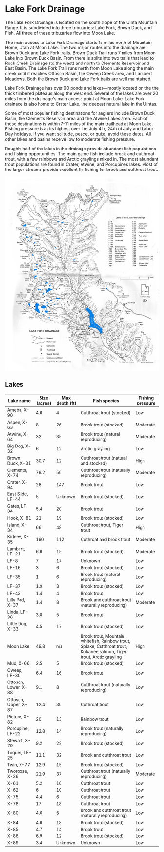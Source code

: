 # Lake Fork Drainage

The Lake Fork Drainage is located on the south slope of the Uinta Mountain Range. It is subdivided into three tributaries: Lake Fork, Brown Duck, and Fish. All three of these tributaries flow into Moon Lake.

The main access to Lake Fork Drainage starts 15 miles north of Mountain Home, Utah at Moon Lake. The two major routes into the drainage are Brown Duck and Lake Fork trails. Brown Duck Trail runs 7 miles from Moon Lake into Brown Duck Basin. From there is splits into two trails that lead to Rock Creek Drainage (to the west) and north to Clements Reservoir and East Basin. The Lake Fork Trail runs north from Moon Lake along the main creek until it reaches Ottoson Basin, the Oweep Creek area, and Lambert Meadows. Both the Brown Duck and Lake Fork trails are well maintained.

Lake Fork Drainage has over 90 ponds and lakes—mostly located on the the thick timbered plateaus along the west end. Several of the lakes are over 20 miles from the drainage's main access point at Moon Lake. Lake Fork drainage is also home to Crater Lake, the deepest natural lake in the Uintas.

Some of most popular fishing destinations for anglers include Brown Duck Basin, the Clements Reservoir area and the Atwine Lakes area. Each of these destinations is within 7-11 miles of the main trailhead at Moon Lake. Fishing pressure is at its highest over the July 4th, 24th of July and Labor Day holidays. If you want solitude, peace, or quite, avoid these dates. All other lakes and basins receive low to moderate fishing pressure.

Roughly half of the lakes in the drainage provide abundant fish populations and fishing opportunities. The main game fish include brook and cutthroat trout, with a few rainbows and Arctic graylings mixed in. The most abundant trout populations are found in Crater, Atwine, and Porcupines lakes. Most of the larger streams provide excellent fly fishing for brook and cutthroat trout.

![Lake Fork Drainage Map](lake-fork-drainage.jpg)

## Lakes

| Lake name | Size (acres) | Max depth (ft) | Fish species | Fishing pressure |
|-----------|--------------|----------------|--------------|------------------|
| Ameba, X-90 | 4.6 | 4 | Cutthroat trout (stocked) | Low |
| Aspen, X-63 | 8 | 26 | Brook trout (stocked) | Moderate |
| Atwine, X-64 | 32 | 35 | Brook trout (natural reproducing) | Moderate |
| Big Dog, X-32 | 6 | 12 | Arctic grayling | Low |
| Brown Duck, X-31 | 30.7 | 12 | Cutthroat trout (natural and stocked) | High |
| Clements, X-74 | 79.2 | 50 | Cutthroat trout (naturally reproducing) | Moderate |
| Crater, X-94 | 28 | 147 | Brook trout | Low |
| East Slide, LF-44 | 5 | Unknown | Brook trout (stocked) | Low |
| Gates, LF-34 | 5.4 | 20 | Brook trout | Low |
| Hook, X-81 | 21 | 19 | Brook trout (stocked) | Low |
| Island, X-34 | 66 | 48 | Cutthroat trout, Tiger trout | High |
| Kidney, X-35 | 190 | 112 | Cuthroat and brook trout | Moderate |
| Lambert, LF-21 | 6.6 | 15 | Brook trout (stocked) | Moderate |
| LF-8 | 7 | 17 | Unknown | Low |
| LF-16 | 3 | 6 | Brook trout (stocked) | Low |
| LF-35 | 1 | 6 | Brook trout (natural reproducing) | Low |
| LF-37 | 1.9 | 3 | Brook trout (stocked) | Low |
| LF-43 | 1.4 | 4 | Brook trout | Low |
| Lilly Pad, X-37 | 1.4 | 8 | Brook and cutthroat trout (naturally reproducing) | Moderate |
| Linda, LF-36 | 3.8 | 5 | Brook trout | Low |
| Little Dog, X-33 | 4.5 | 17 | Brook trout (stocked) | Low |
| Moon Lake | 49.8 | n/a | Brook trout, Mountain whitefish, Rainbow trout, Splake, Cutthroat trout, Kokanee salmon, Tiger trout, Arctic grayling | High |
| Mud, X-66 | 2.5 | 5 | Brook trout (stocked) | Low |
| Oweep, LF-30 | 6.4 | 16 | Brook trout | Low |
| Ottoson, Lower, X-88 | 9.1 | 8 | Cutthroat trout (naturally reproducing) | Low |
| Ottoson, Upper, X-87 | 12.4 | 30 | Cuthroat trout | Low |
| Picture, X-82 | 20 | 13 | Rainbow trout | Low |
| Porcupine, LF-22 | 12.8 | 14 | Brook trout (naturally reproducing) | Low |
| Stewart, X-79 | 9.2 | 22 | Brook trout (stocked) | Low |
| Toquer, LF-25 | 11.1 | 32 | Brook and cutthroat trout | Low |
| Twin, X-77 | 12.9 | 15 | Brook trout (stocked) | Low |
| Tworoose, X-36 | 21.9 | 37 | Cutthroat trout (naturally reproducing) | Moderate |
| X-61 | 5.2 | 10 | Cutthroat trout | Low |
| X-62 | 6 | 10 | Cutthroat trout | Low |
| X-75 | 4.4 | 6 | Cutthroat trout | Low |
| X-78 | 17 | 18 | Cutthroat trout | Low |
| X-80 | 4.6 | 5 | Brook and cutthroat trout (naturally reproducing) | Low |
| X-84 | 4.6 | 18 | Brook trout (stocked) | Low |
| X-85 | 4.7 | 14 | Brook trout | Low |
| X-86 | 6.9 | 12 | Brook trout (stocked) | Low |
| X-89 | 3.4 | Unknown | Unknown | Low |